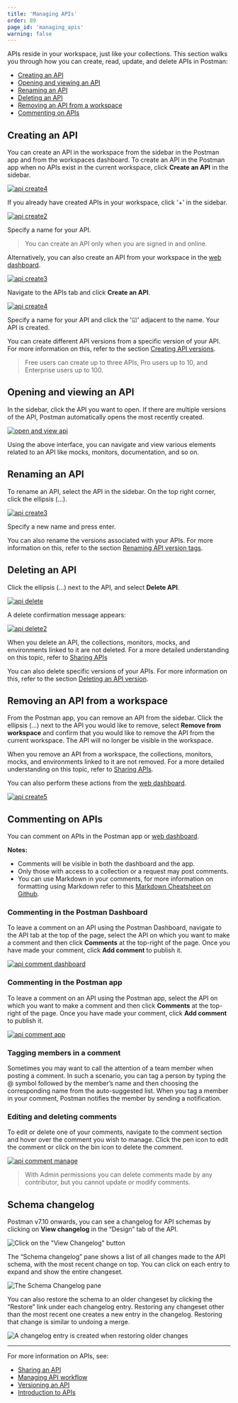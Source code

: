 ```yaml
---
title: 'Managing APIs'
order: 89
page_id: 'managing_apis'
warning: false
---
```


APIs reside in your workspace, just like your collections. This section walks you through how you can create, read, update, and delete APIs in Postman:

- [Creating an API](#creating-an-api)
- [Opening and viewing an API](#opening-and-viewing-an-API)
- [Renaming an API](#renaming-an-api)
- [Deleting an API](#deleting-an-api)
- [Removing an API from a workspace](#removing-an-api-from-a-workspace)
- [Commenting on APIs](#commenting-on-apis)

## Creating an API

You can create an API in the workspace from the sidebar in the Postman app and from the workspaces dashboard. To create an API in the Postman app when no APIs exist in the current workspace, click **Create an API** in the sidebar.

[![api create4](https://user-images.githubusercontent.com/5029719/71972999-bcae8280-3205-11ea-81f3-1482988b7426.png)](https://user-images.githubusercontent.com/5029719/71972999-bcae8280-3205-11ea-81f3-1482988b7426.png)

If you already have created APIs in your workspace, click '+' in the sidebar.

[![api create2](https://assets.postman.com/postman-docs/API-Create1.png)](https://assets.postman.com/postman-docs/API-Create1.png)

Specify a name for your API.

> You can create an API only when you are signed in and online.

Alternatively, you can also create an API from your workspace in the [web dashboard](https://app.getpostman.com).

[![api create3](https://user-images.githubusercontent.com/5029719/71973125-0008f100-3206-11ea-8643-a9904b236c51.png)](https://user-images.githubusercontent.com/5029719/71973125-0008f100-3206-11ea-8643-a9904b236c51.png)

Navigate to the APIs tab and click **Create an API**.

[![api create4](https://user-images.githubusercontent.com/5029719/71973196-334b8000-3206-11ea-8200-7869879eb311.png)](https://user-images.githubusercontent.com/5029719/71973196-334b8000-3206-11ea-8200-7869879eb311.png)

Specify a name for your API and click the '&#9745;' adjacent to the name. Your API is created.

You can create different API versions from a specific version of your API. For more information on this, refer to the section [Creating API versions](/docs/postman/design-and-develop-apis/versioning-an-api/).

> Free users can create up to three APIs, Pro users up to 10, and Enterprise users up to 100.

## Opening and viewing an API

In the sidebar, click the API you want to open. If there are multiple versions of the API, Postman automatically opens the most recently created.

[![open and view api](https://assets.postman.com/postman-docs/API-Open-and-View1.png)](https://assets.postman.com/postman-docs/API-Open-and-View1.png)

Using the above interface, you can navigate and view various elements related to an API like mocks, monitors, documentation, and so on.

## Renaming an API

To rename an API, select the API in the sidebar. On the top right corner, click the ellipsis (...).

[![api create3](https://user-images.githubusercontent.com/5029719/71973372-b8cf3000-3206-11ea-84ba-5007d3396b11.png)](https://user-images.githubusercontent.com/5029719/71973372-b8cf3000-3206-11ea-84ba-5007d3396b11.png)

Specify a new name and press enter.

You can also rename the versions associated with your APIs. For more information on this, refer to the section [Renaming API version tags](/docs/postman/design-and-develop-apis/versioning-an-api/).

## Deleting an API

Click the ellipsis (...) next to the API, and select **Delete API**.

[![api delete](https://user-images.githubusercontent.com/5029719/71973410-d8665880-3206-11ea-96b6-d224fb5d7bcc.png)](https://user-images.githubusercontent.com/5029719/71973410-d8665880-3206-11ea-96b6-d224fb5d7bcc.png)

A delete confirmation message appears:

[![api delete2](https://assets.postman.com/postman-docs/API-Delete2.png)](https://assets.postman.com/postman-docs/API-Delete2.png)

When you delete an API, the collections, monitors, mocks, and environments linked to it are not deleted. For a more detailed understanding on this topic, refer to [Sharing APIs](/docs/postman/design-and-develop-apis/sharing-apis/)

You can also delete specific versions of your APIs. For more information on this, refer to the section [Deleting an API version](/docs/postman/design-and-develop-apis/versioning-an-api/).

## Removing an API from a workspace

From the Postman app, you can remove an API from the sidebar. Click the ellipsis (...) next to the API you would like to remove, select **Remove from workspace** and confirm that you would like to remove the API from the current workspace. The API will no longer be visible in the workspace.

When you remove an API from a workspace, the collections, monitors, mocks, and environments linked to it are not removed. For a more detailed understanding on this topic, refer to [Sharing APIs](/docs/postman/design-and-develop-apis/sharing-apis/).

You can also perform these actions from the [web dashboard](https://app.getpostman.com).

[![api create5](https://user-images.githubusercontent.com/5029719/71973525-0ea3d800-3207-11ea-8deb-58d159af4720.png)](https://user-images.githubusercontent.com/5029719/71973525-0ea3d800-3207-11ea-8deb-58d159af4720.png)

## Commenting on APIs

You can comment on APIs in the Postman app or [web dashboard](https://app.getpostman.com).

**Notes:**

- Comments will be visible in both the dashboard and the app.
- Only those with access to a collection or a request may post comments.
- You can use Markdown in your comments, for more information on formatting using Markdown refer to this [Markdown Cheatsheet on Github](https://github.com/adam-p/markdown-here/wiki/Markdown-Cheatsheet).

### Commenting in the Postman Dashboard

To leave a comment on an API using the Postman Dashboard, navigate to the API tab at the top of the page, select the API on which you want to make a comment and then click **Comments** at the top-right of the page. Once you have made your comment, click **Add comment** to publish it.

[![api comment dashboard](https://user-images.githubusercontent.com/5029719/69900515-48fa9980-136c-11ea-9e55-7785626dfcad.gif)](https://user-images.githubusercontent.com/5029719/69900515-48fa9980-136c-11ea-9e55-7785626dfcad.gif)

### Commenting in the Postman app

To leave a comment on an API using the Postman app, select the API on which you want to make a comment and then click **Comments** at the top-right of the page. Once you have made your comment, click **Add comment** to publish it.

[![api comment app](https://user-images.githubusercontent.com/5029719/69900530-6a5b8580-136c-11ea-9834-e5f8eee85ce7.gif)](https://user-images.githubusercontent.com/5029719/69900530-6a5b8580-136c-11ea-9834-e5f8eee85ce7.gif)

### Tagging members in a comment

Sometimes you may want to call the attention of a team member when posting a comment. In such a scenario, you can tag a person by typing the @ symbol followed by the member’s name and then choosing the corresponding name from the auto-suggested list. When you tag a member in your comment, Postman notifies the member by sending a notification.

### Editing and deleting comments

To edit or delete one of your comments, navigate to the comment section and hover over the comment you wish to manage. Click the pen icon to edit the comment or click on the bin icon to delete the comment.

[![api comment manage](https://user-images.githubusercontent.com/5029719/71973662-63dfe980-3207-11ea-9daa-6e36ca1c7bb2.png)](https://user-images.githubusercontent.com/5029719/71973662-63dfe980-3207-11ea-9daa-6e36ca1c7bb2.png)

> With Admin permissions you can delete comments made by any contributor, but you cannot update or modify comments.

## Schema changelog

Postman v7.10 onwards,  you can see a changelog for API schemas by clicking on  **View changelog** in the “Design” tab of the API.

![Click on the "View Changelog" button](https://assets.postman.com/postman-docs/schema-changelog-button.png)

The “Schema changelog” pane shows a list of all changes made to the API schema, with the most recent change on top. You can click on each entry to expand and show the entire changeset.

![The Schema Changelog pane](https://assets.postman.com/postman-docs/schema-changelog-pane.png)

You can also restore the schema to an older changeset by clicking the “Restore” link under each changelog entry. Restoring any changeset other than the most recent one creates a new entry in the changelog. Restoring that change is similar to undoing a merge.

![A changelog entry is created when restoring older changes](https://assets.postman.com/postman-docs/schema-changelog-merge.png)

---
For more information on APIs, see:

- [Sharing an API](/docs/postman/design-and-develop-apis/sharing-apis/)
- [Managing API workflow](/docs/postman/design-and-develop-apis/the-api-workflow/)
- [Versioning an API](/docs/postman/design-and-develop-apis/versioning-an-api/)
- [Introduction to APIs](/docs/postman/design-and-develop-apis/introduction-to-apis/)
